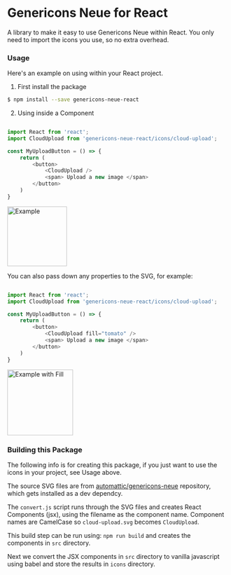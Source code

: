# Genericons Neue for React

A library to make it easy to use Genericons Neue within React.
You only need to import the icons you use, so no extra overhead.


### Usage

Here's an example on using within your React project.

1. First install the package

```bash
$ npm install --save genericons-neue-react
```

2. Using inside a Component

```js

import React from 'react';
import CloudUpload from 'genericons-neue-react/icons/cloud-upload';

const MyUploadButton = () => {
    return (
        <button>
            <CloudUpload />
            <span> Upload a new image </span>
        </button>
    )
}
```

<img src="https://cldup.com/1fj7JeAf02.png" width="136" alt="Example"/>


You can also pass down any properties to the SVG, for example:

```js

import React from 'react';
import CloudUpload from 'genericons-neue-react/icons/cloud-upload';

const MyUploadButton = () => {
    return (
        <button>
            <CloudUpload fill="tomato" />
            <span> Upload a new image </span>
        </button>
    )
}
```

<img src="https://cldup.com/wwvHZ-gsAV.png" width="150" alt="Example with Fill"/>



### Building this Package

The following info is for creating this package, if you just want to use the
icons in your project, see Usage above.

The source SVG files are from <a
href="https://github.com/automattic/genericons-neue">automattic/genericons-neue</a>
repository, which gets installed as a dev dependcy.

The `convert.js` script runs through the SVG files and creates React Components
(jsx), using the filename as the component name. Component names are CamelCase
so `cloud-upload.svg` becomes `CloudUpload`.

This build step can be run using: `npm run build` and creates the components in
`src` directory.

Next we convert the JSX components in `src` directory to vanilla javascript
using babel and store the results in `icons` directory.


